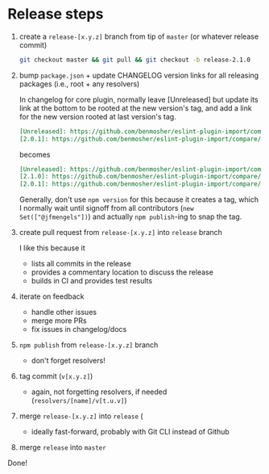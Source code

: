 # Release steps

1. create a `release-[x.y.z]` branch from tip of `master` (or whatever release commit)

   ```bash
   git checkout master && git pull && git checkout -b release-2.1.0
   ```

2. bump `package.json` + update CHANGELOG version links for all releasing packages (i.e., root + any resolvers)

   In changelog for core plugin, normally leave [Unreleased] but update its link at the bottom
   to be rooted at the new version's tag, and add a link for the new version rooted
   at last version's tag.

   ```markdown
   [Unreleased]: https://github.com/benmosher/eslint-plugin-import/compare/v2.0.1...HEAD
   [2.0.1]: https://github.com/benmosher/eslint-plugin-import/compare/v2.0.0...v2.0.1
   ```

   becomes

   ```markdown
   [Unreleased]: https://github.com/benmosher/eslint-plugin-import/compare/v2.1.0...HEAD
   [2.1.0]: https://github.com/benmosher/eslint-plugin-import/compare/v2.0.1...v2.1.0
   [2.0.1]: https://github.com/benmosher/eslint-plugin-import/compare/v2.0.0...v2.0.1
   ```

   Generally, don't use `npm version` for this because it creates a tag, which I normally
   wait until signoff from all contributors (`new Set(["@jfmengels"])`) and actually
   `npm publish`-ing to snap the tag.

3. create pull request from `release-[x.y.z]` into `release` branch

   I like this because it
   - lists all commits in the release
   - provides a commentary location to discuss the release
   - builds in CI and provides test results

4. iterate on feedback
   - handle other issues
   - merge more PRs
   - fix issues in changelog/docs

5. `npm publish` from `release-[x.y.z]` branch
   - don't forget resolvers!

6. tag commit (`v[x.y.z]`)
   - again, not forgetting resolvers, if needed (`resolvers/[name]/v[t.u.v]`)

7. merge `release-[x.y.z]` into `release` (
   - ideally fast-forward, probably with Git CLI instead of Github

8. merge `release` into `master`

Done!
